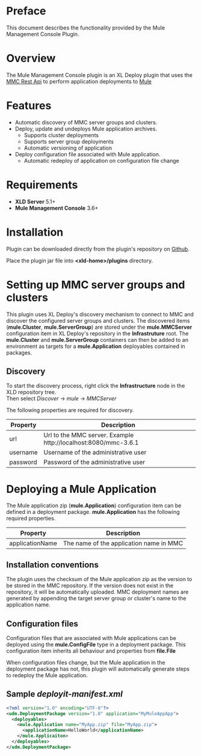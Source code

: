# Preface #
 
This document describes the functionality provided by the Mule Management Console Plugin.

# Overview #

The Mule Management Console plugin is an XL Deploy plugin that uses the [MMC Rest Api](https://docs.mulesoft.com/mule-management-console/v/3.7/rest-api-reference) to perform application deployments to [Mule](https://www.mulesoft.com/platform/mule)

# Features #

* Automatic discovery of MMC server groups and clusters.
* Deploy, update and undeploys Mule application archives.
	* Supports cluster deployments
	* Supports server group deployments
	* Automatic versioning of application
* Deploy configuration file associated with Mule application.
	* Automatic redeploy of application on configuration file change	

# Requirements #

* **XLD Server** 5.1+
* **Mule Management Console** 3.6+
		

# Installation #

Plugin can be downloaded directly from the plugin's repository on [Github](https://github.com/xebialabs-community/xld-mule-mc-plugin/releases).

Place the plugin jar file into __&lt;xld-home&gt;/plugins__ directory.

# Setting up MMC server groups and clusters #

This plugin uses XL Deploy's discovery mechanism to connect to MMC and discover the configured server groups and clusters.  The discovered items (__mule.Cluster__, __mule.ServerGroup__) are stored under the __mule.MMCServer__ configuration item in XL Deploy's repository in the __Infrastruture__ root. The __mule.Cluster__ and __mule.ServerGroup__ containers can then be added to an environment as targets for a __mule.Application__ deployables contained in packages.

## Discovery ##

To start the discovery process, right click the __Infrastructure__ node in the XLD repository tree.  
Then select _Discover_ -> _mule_ -> _MMCServer_

The following properties are required for discovery.

| Property | Description |
| -------- | ----------- |
| url   | Url to the MMC server. Example http://localhost:8080/mmc-3.6.1 |
| username | Username of the administrative user |
| password | Password of the administrative user |


# Deploying a Mule Application #

The Mule application zip (__mule.Application__) configuration item can be defined in a deployment package. __mule.Application__ has the following required properties.

| Property | Description | 
| -------- | ----------- |
| applicationName | The name of the application name in MMC | 
         
## Installation conventions ##

The plugin uses the checksum of the Mule application zip as the version to be stored in the MMC repository. If the version does not exist in the repository, it will be automatically uploaded.  MMC deployment names are generated by appending the target server group or cluster's name to the application name.

## Configuration files ##

Configuration files that are associated with Mule applications can be deployed using the __mule.ConfigFile__ type in a deployment package.  This configuration item inherits all behaviour and properties from __file.File__

When configuration files change, but the Mule application in the deployment package has not, this plugin will automatically generate steps to redeploy the Mule application.

## Sample _deployit-manifest.xml_ ##

```xml
<?xml version="1.0" encoding="UTF-8"?>
<udm.DeploymentPackage version="1.0" application="MyMuleAppApp">
  <deployables>
    <mule.Application name="MyApp.zip" file="MyApp.zip">
      <applicationName>HelloWorld</applicationName>
    </mule.Applicaiton>
  </deployables>
</udm.DeploymentPackage>
```
